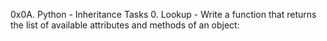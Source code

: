 0x0A. Python - Inheritance
Tasks
0. Lookup - Write a function that returns the list of available attributes and methods of an object:
